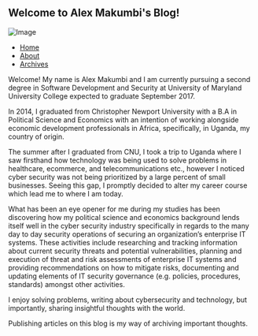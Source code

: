 ## Welcome to Alex Makumbi's Blog!

![Image](assets/img/Makumbi.jpg)

- [Home](https://makumbi.github.io/output/index.html)
- [About](https://makumbi.github.io/output/about.html)
- [Archives](https://makumbi.github.io/output/archive.html)

Welcome! My name is Alex Makumbi and I am currently pursuing a second degree in Software Development and Security at University of Maryland University College expected to graduate September 2017.

In 2014, I graduated from Christopher Newport University with a B.A in Political Science and Economics with an intention of working alongside economic development professionals in Africa, specifically, in Uganda, my country of origin. 

The summer after I graduated from CNU, I took a trip to Uganda where I saw firsthand how technology was being used to solve problems in healthcare, ecommerce, and telecommunications etc., however I noticed cyber security was not being prioritized by a large percent of small businesses. Seeing this gap, I promptly decided to alter my career course which lead me to where I am today. 

What has been an eye opener for me during my studies has been discovering how my political science and economics background lends itself well in the cyber security industry specifically in regards to the many day to day security operations of securing an organization’s enterprise IT systems. These activities include researching and tracking information about current security threats and potential vulnerabilities, planning and execution of threat and risk assessments of enterprise IT systems and providing recommendations on how to mitigate risks, documenting and updating elements of IT security governance (e.g. policies, procedures, standards) amongst other activities.

I enjoy solving problems, writing about cybersecurity and technology, but importantly, sharing insightful thoughts with the world. 

Publishing articles on this blog is my way of archiving important thoughts.







